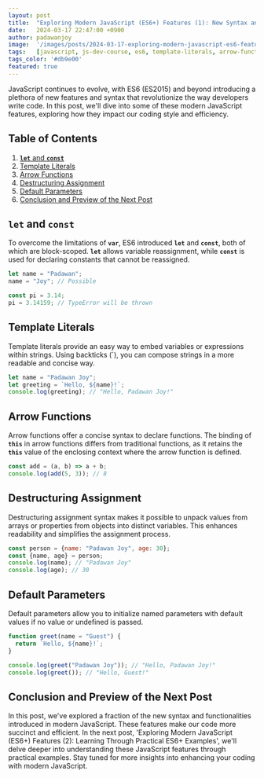 ```yaml
---
layout: post
title:  "Exploring Modern JavaScript (ES6+) Features (1): New Syntax and Enhanced Functionality"
date:   2024-03-17 22:47:00 +0900
author: padawanjoy
image:  '/images/posts/2024-03-17-exploring-modern-javascript-es6-features-1-new-syntax-and-enhanced-functionality/01.webp'
tags:   [javascript, js-dev-course, es6, template-literals, arrow-functions, destructuring-assignment, default-parameters]
tags_color: '#db9e00'
featured: true
---
```

JavaScript continues to evolve, with ES6 (ES2015) and beyond introducing a plethora of new features and syntax that revolutionize the way developers write code. In this post, we'll dive into some of these modern JavaScript features, exploring how they impact our coding style and efficiency.

## Table of Contents
1. [**`let`** and **`const`**](#let-and-const)
2. [Template Literals](#template-literals)
3. [Arrow Functions](#arrow-functions)
4. [Destructuring Assignment](#destructuring-assignment)
5. [Default Parameters](#default-parameters)
6. [Conclusion and Preview of the Next Post](#conclusion-and-preview-of-the-next-post)

## **`let`** and **`const`**
To overcome the limitations of **`var`**, ES6 introduced **`let`** and **`const`**, both of which are block-scoped. **`let`** allows variable reassignment, while **`const`** is used for declaring constants that cannot be reassigned.

```javascript
let name = "Padawan";
name = "Joy"; // Possible

const pi = 3.14;
pi = 3.14159; // TypeError will be thrown
```

## Template Literals
Template literals provide an easy way to embed variables or expressions within strings. Using backticks (`), you can compose strings in a more readable and concise way.

```javascript
let name = "Padawan Joy";
let greeting = `Hello, ${name}!`;
console.log(greeting); // "Hello, Padawan Joy!"
```

## Arrow Functions
Arrow functions offer a concise syntax to declare functions. The binding of **`this`** in arrow functions differs from traditional functions, as it retains the **`this`** value of the enclosing context where the arrow function is defined.

```javascript
const add = (a, b) => a + b;
console.log(add(5, 3)); // 8
```

## Destructuring Assignment
Destructuring assignment syntax makes it possible to unpack values from arrays or properties from objects into distinct variables. This enhances readability and simplifies the assignment process.

```javascript
const person = {name: "Padawan Joy", age: 30};
const {name, age} = person;
console.log(name); // "Padawan Joy"
console.log(age); // 30
```

## Default Parameters
Default parameters allow you to initialize named parameters with default values if no value or undefined is passed.

```javascript
function greet(name = "Guest") {
  return `Hello, ${name}!`;
}

console.log(greet("Padawan Joy")); // "Hello, Padawan Joy!"
console.log(greet()); // "Hello, Guest!"
```

## Conclusion and Preview of the Next Post
In this post, we've explored a fraction of the new syntax and functionalities introduced in modern JavaScript. These features make our code more succinct and efficient. In the next post, 'Exploring Modern JavaScript (ES6+) Features (2): Learning Through Practical ES6+ Examples', we'll delve deeper into understanding these JavaScript features through practical examples. Stay tuned for more insights into enhancing your coding with modern JavaScript.